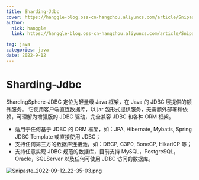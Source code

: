 ```yaml
---
title: Sharding-Jdbc
cover: https://hanggle-blog.oss-cn-hangzhou.aliyuncs.com/article/Snipaste_2022-09-14_22-24-42.png
author: 
  nick: hanggle
  link: https://hanggle-blog.oss-cn-hangzhou.aliyuncs.com/article/Snipaste_2022-09-14_22-24-42.png

tag: java
categories: java
date: 2022-9-12
---
```


# Sharding-Jdbc

ShardingSphere-JDBC 定位为轻量级 Java 框架，在 Java 的 JDBC 层提供的额外服务。 它使用客户端直连数据库，以 jar 包形式提供服务，无需额外部署和依赖，可理解为增强版的 JDBC 驱动，完全兼容 JDBC 和各种 ORM 框架。

- 适用于任何基于 JDBC 的 ORM 框架，如：JPA, Hibernate, Mybatis, Spring JDBC Template 或直接使用 JDBC；
- 支持任何第三方的数据库连接池，如：DBCP, C3P0, BoneCP, HikariCP 等；
- 支持任意实现 JDBC 规范的数据库，目前支持 MySQL，PostgreSQL，Oracle，SQLServer 以及任何可使用 JDBC 访问的数据库。

![Snipaste_2022-09-12_22-35-03.png](https://hanggle-blog.oss-cn-hangzhou.aliyuncs.com/article/Snipaste_2022-09-12_22-35-03.png)

